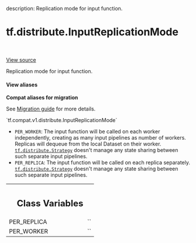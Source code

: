 description: Replication mode for input function.

<div itemscope itemtype="http://developers.google.com/ReferenceObject">
<meta itemprop="name" content="tf.distribute.InputReplicationMode" />
<meta itemprop="path" content="Stable" />
<meta itemprop="property" content="PER_REPLICA"/>
<meta itemprop="property" content="PER_WORKER"/>
</div>

# tf.distribute.InputReplicationMode

<!-- Insert buttons and diff -->

<table class="tfo-notebook-buttons tfo-api nocontent" align="left">

</table>

<a target="_blank" class="external" href="/code/stable/tensorflow/python/distribute/distribute_lib.py">View source</a>



Replication mode for input function.

<section class="expandable">
  <h4 class="showalways">View aliases</h4>
  <p>
<b>Compat aliases for migration</b>
<p>See
<a href="https://www.tensorflow.org/guide/migrate">Migration guide</a> for
more details.</p>
<p>`tf.compat.v1.distribute.InputReplicationMode`</p>
</p>
</section>

<!-- Placeholder for "Used in" -->

* `PER_WORKER`: The input function will be called on each worker
  independently, creating as many input pipelines as number of workers.
  Replicas will dequeue from the local Dataset on their worker.
  <a href="../../tf/distribute/Strategy.md"><code>tf.distribute.Strategy</code></a> doesn't manage any state sharing between such
  separate input pipelines.
* `PER_REPLICA`: The input function will be called on each replica separately.
  <a href="../../tf/distribute/Strategy.md"><code>tf.distribute.Strategy</code></a> doesn't manage any state sharing between such
  separate input pipelines.



<!-- Tabular view -->
 <table class="responsive fixed orange">
<colgroup><col width="214px"><col></colgroup>
<tr><th colspan="2"><h2 class="add-link">Class Variables</h2></th></tr>

<tr>
<td>
PER_REPLICA<a id="PER_REPLICA"></a>
</td>
<td>
`<InputReplicationMode.PER_REPLICA: 'PER_REPLICA'>`
</td>
</tr><tr>
<td>
PER_WORKER<a id="PER_WORKER"></a>
</td>
<td>
`<InputReplicationMode.PER_WORKER: 'PER_WORKER'>`
</td>
</tr>
</table>

